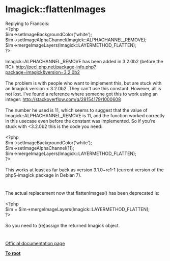 # Imagick::flattenImages




<div class="phpcode"><span class="html">
Replying to Francois:<br><span class="default">&lt;?php<br>$im</span><span class="keyword">-&gt;</span><span class="default">setImageBackgroundColor</span><span class="keyword">(</span><span class="string">&apos;white&apos;</span><span class="keyword">);<br></span><span class="default">$im</span><span class="keyword">-&gt;</span><span class="default">setImageAlphaChannel</span><span class="keyword">(</span><span class="default">Imagick</span><span class="keyword">::</span><span class="default">ALPHACHANNEL_REMOVE</span><span class="keyword">);<br></span><span class="default">$im</span><span class="keyword">-&gt;</span><span class="default">mergeImageLayers</span><span class="keyword">(</span><span class="default">Imagick</span><span class="keyword">::</span><span class="default">LAYERMETHOD_FLATTEN</span><span class="keyword">);<br></span><span class="default">?&gt;<br></span><br>Imagick::ALPHACHANNEL_REMOVE has been added in 3.2.0b2 (before the RC): <a href="http://pecl.php.net/package-info.php?package=imagick&amp;version=3.2.0b2" rel="nofollow" target="_blank">http://pecl.php.net/package-info.php?package=imagick&amp;version=3.2.0b2</a><br><br>The problem is with people who want to implement this, but are stuck with an Imagick version &lt; 3.2.0b2. They can&apos;t use this constant. However, all is not lost. I&apos;ve found a reference where someone got this to work using an integer: <a href="http://stackoverflow.com/q/28154179/1000608" rel="nofollow" target="_blank">http://stackoverflow.com/q/28154179/1000608</a><br><br>The number he used is 11, which seems to suggest that the value of Imagick::ALPHACHANNEL_REMOVE is 11, and the function worked correctly in this usecase even before the constant was implemented. So if you&apos;re stuck with &lt;3.2.0b2 this is the code you need:<br><br><span class="default">&lt;?php<br>$im</span><span class="keyword">-&gt;</span><span class="default">setImageBackgroundColor</span><span class="keyword">(</span><span class="string">&apos;white&apos;</span><span class="keyword">);<br></span><span class="default">$im</span><span class="keyword">-&gt;</span><span class="default">setImageAlphaChannel</span><span class="keyword">(</span><span class="default">11</span><span class="keyword">);<br></span><span class="default">$im</span><span class="keyword">-&gt;</span><span class="default">mergeImageLayers</span><span class="keyword">(</span><span class="default">Imagick</span><span class="keyword">::</span><span class="default">LAYERMETHOD_FLATTEN</span><span class="keyword">);<br></span><span class="default">?&gt;<br></span><br>This works at least as far back as version 3.1.0~rc1-1 (current version of the php5-imagick package in Debian 7).</span>
</div>
  

#


<div class="phpcode"><span class="html">
The actual replacement now that flattenImages() has been deprecated is:<br><br><span class="default">&lt;?php<br>$im </span><span class="keyword">= </span><span class="default">$im</span><span class="keyword">-&gt;</span><span class="default">mergeImageLayers</span><span class="keyword">(</span><span class="default">Imagick</span><span class="keyword">::</span><span class="default">LAYERMETHOD_FLATTEN</span><span class="keyword">);<br></span><span class="default">?&gt;<br></span><br>So you need to (re)assign the returned Imagick object.</span>
</div>
  

#

[Official documentation page](https://www.php.net/manual/en/imagick.flattenimages.php)

**[To root](/README.md)**